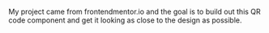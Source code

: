 My project came from frontendmentor.io and the goal is to build out this QR code component and get it looking as close to the design as possible. 
